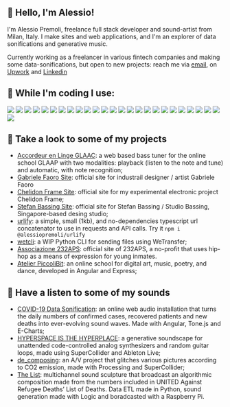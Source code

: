 ## 🚀 Hello, I'm Alessio!
I'm  Alessio Premoli, freelance full stack developer and sound-artist from Milan, Italy. I make sites and web applications, and I'm an explorer of data sonifications and generative music.

Currently working as a freelancer in various fintech companies and making some data-sonifications, but open to new projects: reach me via [email](mailto:alessio.premoli@outlook.it), on [Upwork](https://www.upwork.com/freelancers/~01d198758423fd696f) and [Linkedin](https://www.linkedin.com/in/alessio-premoli/)

## 💾 While I'm coding I use:
<p>
    <img src="https://img.shields.io/badge/-Kubernetes-326CE5?logo=Kubernetes&logoColor=white&style=flat-square">
    <img src="https://img.shields.io/badge/-Ionic-3880FF?logo=Ionic&logoColor=white&style=flat-square">
    <img src="https://img.shields.io/badge/-Docker-2496ED?logo=Docker&logoColor=white&style=flat-square">
    <img src="https://img.shields.io/badge/-Typescript-3178C6?logo=Typescript&logoColor=white&style=flat-square">
    <img src="https://img.shields.io/badge/-Processing_Foundation-006699?logo=Processing-Foundation&logoColor=white&style=flat-square">
    <img src="https://img.shields.io/badge/-CSS3-1572B6?logo=CSS3&logoColor=white&style=flat-square">
    <img src="https://img.shields.io/badge/-Python-3776AB?logo=Python&logoColor=white&style=flat-square">
    <img src="https://img.shields.io/badge/-React-61DAFB?logo=react&logoColor=white&style=flat-square">
    <img src="https://img.shields.io/badge/-Netlify-00C7B7?logo=Netlify&logoColor=white&style=flat-square">
    <img src="https://img.shields.io/badge/-MongoDB-47A248?logo=MongoDB&logoColor=white&style=flat-square">
    <img src="https://img.shields.io/badge/-Node.Js-339933?logo=Node.Js&logoColor=white&style=flat-square">
        <img src="https://img.shields.io/badge/-C_Sharp-239120?logo=C-Sharp&logoColor=white&style=flat-square">
        <img src="https://img.shields.io/badge/-Django-092E20?logo=Django&logoColor=white&style=flat-square">
    <img src="https://img.shields.io/badge/-Express-000000?logo=Express&logoColor=white&style=flat-square">
    <img src="https://img.shields.io/badge/-Heroku-430098?logo=Heroku&logoColor=white&style=flat-square">
    <img src="https://img.shields.io/badge/-.NET-512BD4?logo=.NET&logoColor=white&style=flat-square">
    <img src="https://img.shields.io/badge/-Gatsby-663399?logo=Gatsby&logoColor=white&style=flat-square">
    <img src="https://img.shields.io/badge/-p5.js-ED225D?logo=p5.js&logoColor=white&style=flat-square">
    <img src="https://img.shields.io/badge/-Jest-C21325?logo=Jest&logoColor=white&style=flat-square">
    <img src="https://img.shields.io/badge/-Angular-DD0031?logo=Angular&logoColor=white&style=flat-square">
    <img src="https://img.shields.io/badge/-Microsoft_SQL_Server-CC2927?logo=Microsoft-SQL-Server&logoColor=white&style=flat-square">
    <img src="https://img.shields.io/badge/-npm-CB3837?logo=npm&logoColor=white&style=flat-square">
    <img src="https://img.shields.io/badge/-Redis-DC382D?logo=Redis&logoColor=white&style=flat-square">
    <img src="https://img.shields.io/badge/-git-F05032?logo=git&logoColor=white&style=flat-square">
    <img src="https://img.shields.io/badge/-HTML5-E34F26?logo=HTML5&logoColor=white&style=flat-square">
    <img src="https://img.shields.io/badge/-Javascript-F7DF1E?logo=Javascript&logoColor=white&style=flat-square"> 
</p>  

## 🤖 Take a look to some of my projects
- [Accordeur en Linge GLAAC](https://accordeur-en-ligne.groovelikeapig.com/): a web based bass tuner for the online school GLAAP with two modalities: playback (listen to the note and tune) and automatic, with note recognition;
- [Gabriele Faoro Site](https://www.gaab.studio/): official site for industrail designer / artist Gabriele Faoro
- [Chelidon Frame Site](https://chelidonframe.site/): official site for my experimental electronic project Chelidon Frame;
- [Stefan Bassing Site](https://www.stefanbassing.com/): official site for Stefan Bassing / Studio Bassing, Singapore-based desing studio;
- [urlify](https://alessiopremoli.github.io/urlify/): a simple, small (1kb), and no-dependencies typescript url concatenator to use in requests and API calls. Try it `npm i @alessiopremoli/urlify`
- [wetcli](https://github.com/alessiopremoli/wetcli): a WIP Python CLI for sending files using WeTransfer;
- [Associazione 232APS](https://www.associazione232.org/): official site of 232APS, a no-profit that uses hip-hop as a means of expression for young inmates.
- [Atelier PiccoliBit](https://www.atelierpiccolibit.it/): an online school for digital art, music, poetry, and dance, developed in Angular and Express;


## 🤖 Have a listen to some of my sounds
- [COVID-19 Data Sonification](https://covid19-data-sonification.space/): an online web audio installation that turns the daily numbers of confirmed cases, recovered patients and new deaths into ever-evolving sound waves. Made with Angular, Tone.js and E-Charts;
- [HYPERSPACE IS THE HYPERPLACE](https://www.facebook.com/events/865059864059058): a generative soundscape for unattended code-controlled analog synthesizers and random guitar loops, made using SuperCollider and Ableton Live;
- [de_composing](https://paratissima.it/x/chelidon-frame_de_composing/): an A/V project that glitches various pictures according to CO2 emission, made with Processing and SuperCollider;
- [The List](https://www.youtube.com/watch?v=-Q4W8X-zGcQ): multichannel sound sculpture that broadcast an algorithmic composition made from the numbers included in UNITED Against Refugee Deaths’ List of Deaths. Data ETL made in Python, sound generation made with Logic and boradcasted with a Raspberry Pi.

